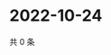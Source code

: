 # 2022-10-24

共 0 条

<!-- BEGIN WEIBO -->
<!-- 最后更新时间 Mon Oct 24 2022 22:31:55 GMT+0800 (China Standard Time) -->

<!-- END WEIBO -->
